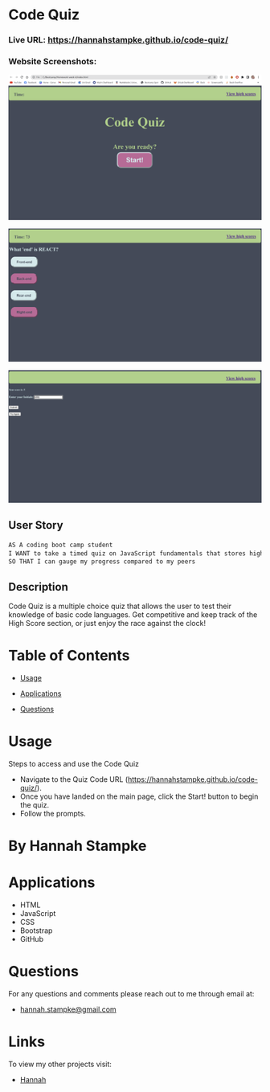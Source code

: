 # Code Quiz


### Live URL: https://hannahstampke.github.io/code-quiz/
### Website Screenshots:
![Main page of Code Quiz](./assets/images/Main%20Page.png)

![Quiz page of Code Quiz](./assets/images/Quiz.png)

![Score page of Quiz Code](./assets/images/Score.png)

## User Story 
```md
AS A coding boot camp student
I WANT to take a timed quiz on JavaScript fundamentals that stores high scores
SO THAT I can gauge my progress compared to my peers
```

## Description

Code Quiz is a multiple choice quiz that allows the user to test their knowledge of basic code languages. Get competitive and keep track of the High Score section, or just enjoy the race against the clock!

# Table of Contents

- [Usage](#usage)

- [Applications](#applications)

- [Questions](#questions)


# Usage

Steps to access and use the Code Quiz

- Navigate to the Quiz Code URL (https://hannahstampke.github.io/code-quiz/).
- Once you have landed on the main page, click the Start! button to begin the quiz.
- Follow the prompts.


# By Hannah Stampke


# Applications
- HTML
- JavaScript
- CSS
- Bootstrap
- GitHub


# Questions 
For any questions and comments please reach out to me through email at:
- hannah.stampke@gmail.com


# Links
To view my other projects visit:
- [Hannah](https://github.com/HannahStampke)

